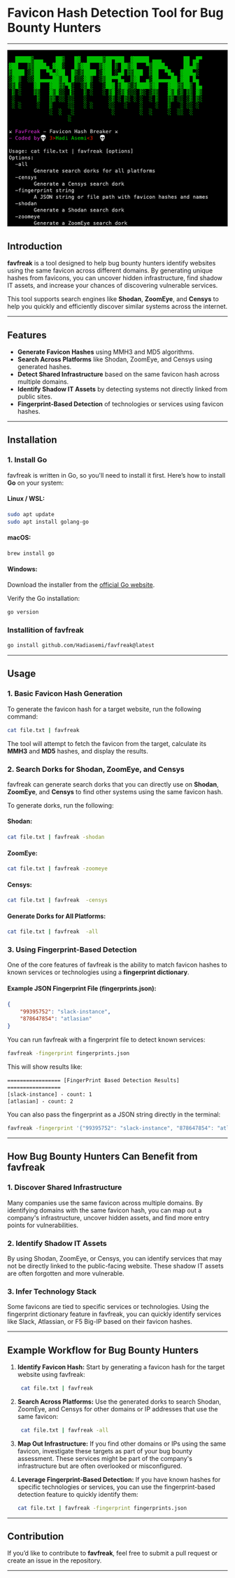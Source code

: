 # **Favicon Hash Detection Tool for Bug Bounty Hunters**
---
![image](./favfreak.png)

## Introduction

**favfreak** is a tool designed to help bug bounty hunters identify websites using the same favicon across different domains. By generating unique hashes from favicons, you can uncover hidden infrastructure, find shadow IT assets, and increase your chances of discovering vulnerable services.

This tool supports search engines like **Shodan**, **ZoomEye**, and **Censys** to help you quickly and efficiently discover similar systems across the internet.

---

## Features

- **Generate Favicon Hashes** using MMH3 and MD5 algorithms.
- **Search Across Platforms** like Shodan, ZoomEye, and Censys using generated hashes.
- **Detect Shared Infrastructure** based on the same favicon hash across multiple domains.
- **Identify Shadow IT Assets** by detecting systems not directly linked from public sites.
- **Fingerprint-Based Detection** of technologies or services using favicon hashes.
  
---

## Installation

### 1. **Install Go**

favfreak is written in Go, so you'll need to install it first. Here’s how to install **Go** on your system:

#### **Linux / WSL:**
```bash
sudo apt update
sudo apt install golang-go
```

#### **macOS:**
```bash
brew install go
```

#### **Windows:**
Download the installer from the [official Go website](https://golang.org/dl/).

Verify the Go installation:

```bash
go version
```

### **Installition of favfreak**
```bash
go install github.com/Hadiasemi/favfreak@latest
```
---

## Usage

### 1. **Basic Favicon Hash Generation**

To generate the favicon hash for a target website, run the following command:

```bash
cat file.txt | favfreak
```

The tool will attempt to fetch the favicon from the target, calculate its **MMH3** and **MD5** hashes, and display the results.

### 2. **Search Dorks for Shodan, ZoomEye, and Censys**

favfreak can generate search dorks that you can directly use on **Shodan**, **ZoomEye**, and **Censys** to find other systems using the same favicon hash.

To generate dorks, run the following:

#### **Shodan:**
```bash
cat file.txt | favfreak -shodan
```

#### **ZoomEye:**
```bash
cat file.txt | favfreak -zoomeye
```

#### **Censys:**
```bash
cat file.txt | favfreak  -censys 
```

#### **Generate Dorks for All Platforms:**
```bash
cat file.txt | favfreak  -all
```

### 3. **Using Fingerprint-Based Detection**

One of the core features of favfreak is the ability to match favicon hashes to known services or technologies using a **fingerprint dictionary**.

#### **Example JSON Fingerprint File (fingerprints.json):**
```json
{
    "99395752": "slack-instance",
    "878647854": "atlasian"
}
```

You can run favfreak with a fingerprint file to detect known services:

```bash
favfreak -fingerprint fingerprints.json
```

This will show results like:

```
================= [FingerPrint Based Detection Results] =================
[slack-instance] - count: 1
[atlasian] - count: 2
```

You can also pass the fingerprint as a JSON string directly in the terminal:

```bash
favfreak -fingerprint '{"99395752": "slack-instance", "878647854": "atlasian"}'
```

---

## How Bug Bounty Hunters Can Benefit from favfreak

### 1. **Discover Shared Infrastructure**
Many companies use the same favicon across multiple domains. By identifying domains with the same favicon hash, you can map out a company's infrastructure, uncover hidden assets, and find more entry points for vulnerabilities.

### 2. **Identify Shadow IT Assets**
By using Shodan, ZoomEye, or Censys, you can identify services that may not be directly linked to the public-facing website. These shadow IT assets are often forgotten and more vulnerable.

### 3. **Infer Technology Stack**
Some favicons are tied to specific services or technologies. Using the fingerprint dictionary feature in favfreak, you can quickly identify services like Slack, Atlassian, or F5 Big-IP based on their favicon hashes.

---

## Example Workflow for Bug Bounty Hunters

1. **Identify Favicon Hash:**
   Start by generating a favicon hash for the target website using favfreak:

   ```bash
    cat file.txt | favfreak 
   ```

2. **Search Across Platforms:**
   Use the generated dorks to search Shodan, ZoomEye, and Censys for other domains or IP addresses that use the same favicon:

   ```bash
    cat file.txt | favfreak -all
   ```

3. **Map Out Infrastructure:**
   If you find other domains or IPs using the same favicon, investigate these targets as part of your bug bounty assessment. These services might be part of the company's infrastructure but are often overlooked or misconfigured.

4. **Leverage Fingerprint-Based Detection:**
   If you have known hashes for specific technologies or services, you can use the fingerprint-based detection feature to quickly identify them:

   ```bash
   cat file.txt | favfreak -fingerprint fingerprints.json
   ```

---

## Contribution

If you’d like to contribute to **favfreak**, feel free to submit a pull request or create an issue in the repository.

---




